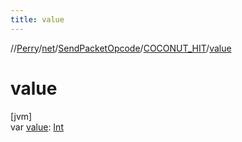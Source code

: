 ```yaml
---
title: value
---
```

//[Perry](../../../../index.html)/[net](../../index.html)/[SendPacketOpcode](../index.html)/[COCONUT_HIT](index.html)/[value](value.html)



# value



[jvm]\
var [value](value.html): [Int](https://kotlinlang.org/api/latest/jvm/stdlib/kotlin/-int/index.html)




